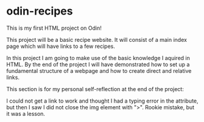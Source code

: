 # odin-recipes
This is my first HTML project on Odin!

This project will be a basic recipe website.
It will consist of a main index page which will have links to a few recipes.

In this project I am going to make use of the basic knowledge I aquired in HTML.
By the end of the project I will have demonstrated how to set up a fundamental structure of a webpage and how to create direct and relative links.


This section is for my personal self-reflection at the end of the project:

I could not get a link to work and thought I had a typing error in the attribute, but then I saw I did not close the img element with ">". Rookie mistake, but it was a lesson.
